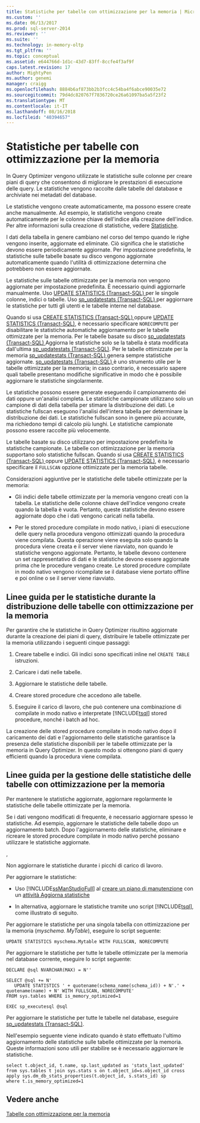 ```yaml
---
title: Statistiche per tabelle con ottimizzazione per la memoria | Microsoft Docs
ms.custom: ''
ms.date: 06/13/2017
ms.prod: sql-server-2014
ms.reviewer: ''
ms.suite: ''
ms.technology: in-memory-oltp
ms.tgt_pltfrm: ''
ms.topic: conceptual
ms.assetid: e644766d-1d1c-43d7-83ff-8ccfe4f3af9f
caps.latest.revision: 17
author: MightyPen
ms.author: genemi
manager: craigg
ms.openlocfilehash: 8884b6af873bb2b3fcc4c54ba4f6abce90035e72
ms.sourcegitcommit: 79d4dc820767f7836720ce26a61097ba5a5f23f2
ms.translationtype: MT
ms.contentlocale: it-IT
ms.lasthandoff: 08/16/2018
ms.locfileid: "40394657"
---
```

# <a name="statistics-for-memory-optimized-tables"></a>Statistiche per tabelle con ottimizzazione per la memoria
  In Query Optimizer vengono utilizzate le statistiche sulle colonne per creare piani di query che consentono di migliorare le prestazioni di esecuzione delle query. Le statistiche vengono raccolte dalle tabelle del database e archiviate nei metadati del database.  
  
 Le statistiche vengono create automaticamente, ma possono essere create anche manualmente. Ad esempio, le statistiche vengono create automaticamente per le colonne chiave dell'indice alla creazione dell'indice. Per altre informazioni sulla creazione di statistiche, vedere [Statistiche](../statistics/statistics.md).  
  
 I dati della tabella in genere cambiano nel corso del tempo quando le righe vengono inserite, aggiornate ed eliminate. Ciò significa che le statistiche devono essere periodicamente aggiornate. Per impostazione predefinita, le statistiche sulle tabelle basate su disco vengono aggiornate automaticamente quando l'utilità di ottimizzazione determina che potrebbero non essere aggiornate.  
  
 Le statistiche sulle tabelle ottimizzate per la memoria non vengono aggiornate per impostazione predefinita. È necessario quindi aggiornarle manualmente. Uso [UPDATE STATISTICS &#40;Transact-SQL&#41; ](/sql/t-sql/statements/update-statistics-transact-sql) per le singole colonne, indici o tabelle. Uso [sp_updatestats &#40;Transact-SQL&#41; ](/sql/relational-databases/system-stored-procedures/sp-updatestats-transact-sql) per aggiornare le statistiche per tutti gli utenti e le tabelle interne nel database.  
  
 Quando si usa [CREATE STATISTICS &#40;Transact-SQL&#41; ](/sql/t-sql/statements/create-statistics-transact-sql) oppure [UPDATE STATISTICS &#40;Transact-SQL&#41;](/sql/t-sql/statements/update-statistics-transact-sql), è necessario specificare `NORECOMPUTE` per disabilitare le statistiche automatiche aggiornamento per le tabelle ottimizzate per la memoria. Per le tabelle basate su disco [sp_updatestats &#40;Transact-SQL&#41; ](/sql/relational-databases/system-stored-procedures/sp-updatestats-transact-sql) Aggiorna le statistiche solo se la tabella è stata modificata dall'ultima [sp_updatestats &#40;Transact-SQL&#41;](/sql/relational-databases/system-stored-procedures/sp-updatestats-transact-sql). Per le tabelle ottimizzate per la memoria [sp_updatestats &#40;Transact-SQL&#41; ](/sql/relational-databases/system-stored-procedures/sp-updatestats-transact-sql) genera sempre statistiche aggiornate. [sp_updatestats &#40;Transact-SQL&#41; ](/sql/relational-databases/system-stored-procedures/sp-updatestats-transact-sql) è uno strumento utile per le tabelle ottimizzate per la memoria; in caso contrario, è necessario sapere quali tabelle presentano modifiche significative in modo che è possibile aggiornare le statistiche singolarmente.  
  
 Le statistiche possono essere generate eseguendo il campionamento dei dati oppure un'analisi completa. Le statistiche campionate utilizzano solo un campione di dati della tabella per stimare la distribuzione dei dati. Le statistiche fullscan eseguono l'analisi dell'intera tabella per determinare la distribuzione dei dati. Le statistiche fullscan sono in genere più accurate, ma richiedono tempi di calcolo più lunghi. Le statistiche campionate possono essere raccolte più velocemente.  
  
 Le tabelle basate su disco utilizzano per impostazione predefinita le statistiche campionate. Le tabelle con ottimizzazione per la memoria supportano solo statistiche fullscan. Quando si usa [CREATE STATISTICS &#40;Transact-SQL&#41; ](/sql/t-sql/statements/create-statistics-transact-sql) oppure [UPDATE STATISTICS &#40;Transact-SQL&#41;](/sql/t-sql/statements/update-statistics-transact-sql), è necessario specificare il `FULLSCAN` opzione ottimizzate per la memoria tabelle.  
  
 Considerazioni aggiuntive per le statistiche delle tabelle ottimizzate per la memoria:  
  
-   Gli indici delle tabelle ottimizzate per la memoria vengono creati con la tabella. Le statistiche delle colonne chiave dell'indice vengono create quando la tabella è vuota. Pertanto, queste statistiche devono essere aggiornate dopo che i dati vengono caricati nella tabella.  
  
-   Per le stored procedure compilate in modo nativo, i piani di esecuzione delle query nella procedura vengono ottimizzati quando la procedura viene compilata. Questa operazione viene eseguita solo quando la procedura viene creata e il server viene riavviato, non quando le statistiche vengono aggiornate. Pertanto, le tabelle devono contenere un set rappresentativo di dati e le statistiche devono essere aggiornate prima che le procedure vengano create. Le stored procedure compilate in modo nativo vengono ricompilate se il database viene portato offline e poi online o se il server viene riavviato.  
  
## <a name="guidelines-for-statistics-when-deploying-memory-optimized-tables"></a>Linee guida per le statistiche durante la distribuzione delle tabelle con ottimizzazione per la memoria  
 Per garantire che le statistiche in Query Optimizer risultino aggiornate durante la creazione dei piani di query, distribuire le tabelle ottimizzate per la memoria utilizzando i seguenti cinque passaggi:  
  
1.  Creare tabelle e indici. Gli indici sono specificati inline nel `CREATE TABLE` istruzioni.  
  
2.  Caricare i dati nelle tabelle.  
  
3.  Aggiornare le statistiche delle tabelle.  
  
4.  Creare stored procedure che accedono alle tabelle.  
  
5.  Eseguire il carico di lavoro, che può contenere una combinazione di compilate in modo nativo e interpretate [!INCLUDE[tsql](../../../includes/tsql-md.md)] stored procedure, nonché i batch ad hoc.  
  
 La creazione delle stored procedure compilate in modo nativo dopo il caricamento dei dati e l'aggiornamento delle statistiche garantisce la presenza delle statistiche disponibili per le tabelle ottimizzate per la memoria in Query Optimizer. In questo modo si ottengono piani di query efficienti quando la procedura viene compilata.  
  
## <a name="guidelines-for-maintaining-statistics-on-memory-optimized-tables"></a>Linee guida per la gestione delle statistiche delle tabelle con ottimizzazione per la memoria  
 Per mantenere le statistiche aggiornate, aggiornare regolarmente le statistiche delle tabelle ottimizzate per la memoria.  
  
 Se i dati vengono modificati di frequente, è necessario aggiornare spesso le statistiche. Ad esempio, aggiornare le statistiche delle tabelle dopo un aggiornamento batch. Dopo l'aggiornamento delle statistiche, eliminare e ricreare le stored procedure compilate in modo nativo perché possano utilizzare le statistiche aggiornate.  
  
 ,  
  
 Non aggiornare le statistiche durante i picchi di carico di lavoro.  
  
 Per aggiornare le statistiche:  
  
-   Uso [!INCLUDE[ssManStudioFull](../../includes/ssmanstudiofull-md.md)] al [creare un piano di manutenzione](../maintenance-plans/create-a-maintenance-plan.md) con un [attività Aggiorna statistiche](../maintenance-plans/update-statistics-task-maintenance-plan.md)  
  
-   In alternativa, aggiornare le statistiche tramite uno script [!INCLUDE[tsql](../../../includes/tsql-md.md)], come illustrato di seguito.  
  
 Per aggiornare le statistiche per una singola tabella con ottimizzazione per la memoria (*myschema*. *MyTable*), eseguire lo script seguente:  
  
```  
UPDATE STATISTICS myschema.Mytable WITH FULLSCAN, NORECOMPUTE  
```  
  
 Per aggiornare le statistiche per tutte le tabelle ottimizzate per la memoria nel database corrente, eseguire lo script seguente:  
  
```tsql  
DECLARE @sql NVARCHAR(MAX) = N''  
  
SELECT @sql += N'  
   UPDATE STATISTICS ' + quotename(schema_name(schema_id)) + N'.' + quotename(name) + N' WITH FULLSCAN, NORECOMPUTE'  
FROM sys.tables WHERE is_memory_optimized=1  
  
EXEC sp_executesql @sql  
```  
  
 Per aggiornare le statistiche per tutte le tabelle nel database, eseguire [sp_updatestats &#40;Transact-SQL&#41;](/sql/relational-databases/system-stored-procedures/sp-updatestats-transact-sql).  
  
 Nell'esempio seguente viene indicato quando è stato effettuato l'ultimo aggiornamento delle statistiche sulle tabelle ottimizzate per la memoria. Queste informazioni sono utili per stabilire se è necessario aggiornare le statistiche.  
  
```tsql  
select t.object_id, t.name, sp.last_updated as 'stats_last_updated'  
from sys.tables t join sys.stats s on t.object_id=s.object_id cross apply sys.dm_db_stats_properties(t.object_id, s.stats_id) sp  
where t.is_memory_optimized=1  
```  
  
## <a name="see-also"></a>Vedere anche  
 [Tabelle con ottimizzazione per la memoria](memory-optimized-tables.md)  
  
  
